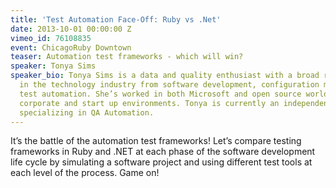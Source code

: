 ```yaml
---
title: 'Test Automation Face-Off: Ruby vs .Net'
date: 2013-10-01 00:00:00 Z
vimeo_id: 76108835
event: ChicagoRuby Downtown
teaser: Automation test frameworks - which will win?
speaker: Tonya Sims
speaker_bio: Tonya Sims is a data and quality enthusiast with a broad range of experience
  in the technology industry from software development, configuration management and
  test automation. She’s worked in both Microsoft and open source worlds as well as
  corporate and start up environments. Tonya is currently an independent consultant
  specializing in QA Automation.
---
```


It’s the battle of the automation test frameworks! Let’s compare testing frameworks in Ruby and .NET at each phase of the software development life cycle by simulating a software project and using different test tools at each level of the process. Game on!
